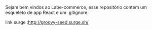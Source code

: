 Sejam bem vindos ao Labe-commerce, esse repositório contém um esqueleto de app React e um .gitignore.


link surge :http://groovy-seed.surge.sh/